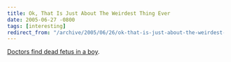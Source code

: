 ```yaml
---
title: Ok, That Is Just About The Weirdest Thing Ever
date: 2005-06-27 -0800
tags: [interesting]
redirect_from: "/archive/2005/06/26/ok-that-is-just-about-the-weirdest-thing-ever.aspx/"
---
```


[Doctors find dead fetus in a boy](http://www.boingboing.net/2005/06/27/boy_had_fetus_in_sto.html).

